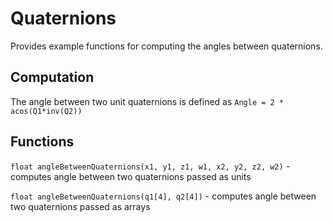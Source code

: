 # Quaternions

Provides example functions for computing the angles between quaternions.

## Computation

The angle between two unit quaternions is defined as `Angle = 2 * acos(Q1*inv(Q2))`

## Functions

`float angleBetweenQuaternions(x1, y1, z1, w1, x2, y2, z2, w2)` - computes angle between two quaternions passed as units

`float angleBetweenQuaternions(q1[4], q2[4])` - computes angle between two quaternions passed as arrays
